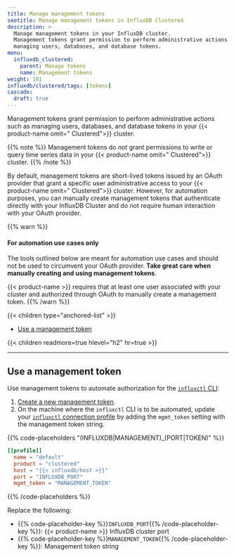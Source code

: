 ```yaml
---
title: Manage management tokens
seotitle: Manage management tokens in InfluxDB Clustered
description: >
  Manage management tokens in your InfluxDB cluster.
  Management tokens grant permission to perform administrative actions such as
  managing users, databases, and database tokens.
menu:
  influxdb_clustered:
    parent: Manage tokens
    name: Management tokens
weight: 101
influxdb/clustered/tags: [tokens]
cascade:
  draft: true
---
```


Management tokens grant permission to perform administrative actions such as
managing users, databases, and database tokens in your
{{< product-name omit=" Clustered">}} cluster.

{{% note %}}
Management tokens do _not_ grant permissions to write or query time series data
in your {{< product-name omit=" Clustered">}} cluster.
{{% /note %}}

By default, management tokens are short-lived tokens issued by an OAuth
provider that grant a specific user administrative access to your
{{< product-name omit=" Clustered">}} cluster.
However, for automation purposes, you can manually create management tokens that
authenticate directly with your InfluxDB Cluster and do not require human
interaction with your OAuth provider.

{{% warn %}}
#### For automation use cases only

The tools outlined below are meant for automation use cases and should not be
used to circumvent your OAuth provider. **Take great care when manually creating
and using management tokens**.

{{< product-name >}} requires that at least one user associated with your cluster 
and authorized through OAuth to manually create a management token.
{{% /warn %}}

{{< children type="anchored-list" >}}
- [Use a management token](#use-a-management-token)

{{< children readmore=true hlevel="h2" hr=true >}}

---

## Use a management token

Use management tokens to automate authorization for the
[`influxctl` CLI](/influxdb/clustered/reference/cli/influxctl/):

1.  [Create a new management token](#create-a-management-token).
2.  On the machine where the `influxctl` CLI is to be automated, update your
    [`influxctl` connection profile](/influxdb/clustered/reference/cli/influxctl/#configure-connection-profiles)
    by adding the `mgmt_token` setting with the management token string.

{{% code-placeholders "(INFLUXDB|MANAGEMENT)_(PORT|TOKEN)" %}}
```toml
[[profile]]
  name = "default"
  product = "clustered"
  host = "{{< influxdb/host >}}"
  port = "INFLUXDB_PORT"
  mgmt_token = "MANAGEMENT_TOKEN"
```
{{% /code-placeholders %}}

Replace the following:

- {{% code-placeholder-key %}}`INFLUXDB_PORT`{{% /code-placeholder-key %}}:
  {{< product-name >}} InfluxDB cluster port
- {{% code-placeholder-key %}}`MANAGEMENT_TOKEN`{{% /code-placeholder-key %}}:
  Management token string
